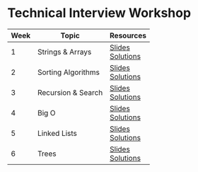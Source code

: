 # Technical Interview Workshop

| Week | Topic | Resources |
| ---- | ----- | ------ |
| 1 | Strings & Arrays | [Slides](https://docs.google.com/presentation/d/1t4J827VeA0vx45Uhsp1e8MBGNj4O1TW_UQ7Z_p_RrjE/edit#slide=id.g2433fb85427_3_3134)<br> [Solutions](./Exercises/Week1) |
| 2 | Sorting Algorithms | [Slides](https://docs.google.com/presentation/d/1DALgl5UCT9DbLc-AgTmmEb_6W9C0p2kjLxX-TG7Hl9I/edit#slide=id.g2433fb85427_3_3134)<br> [Solutions](./Exercises/Week2) |
| 3 | Recursion & Search | [Slides](https://docs.google.com/presentation/d/1OHrcwt_DMtP-NhdwQtwso9R-DbQgf9_NvyEUTJMHSaA/edit#slide=id.g254cab04e73_0_0)<br> [Solutions](./Exercises/Week3) |
| 4 | Big O | [Slides](https://docs.google.com/presentation/d/1-ZwDfh3mw2ftszhs4hN4yG96cxzxXvXU1b50ZOjvVdo/edit#slide=id.g25573e299c0_0_5)<br> [Solutions](./Exercises/Week4) |
| 5 | Linked Lists | [Slides](https://docs.google.com/presentation/d/19cf4f1Gq6Sb182_LdAWNuOad33aHvPbGKkvzVFI77Ao/edit#slide=id.g25573e299c0_0_0)<br> [Solutions](./Exercises/Week5) |
| 6 | Trees | [Slides](https://docs.google.com/presentation/d/1RcMb7RAhUBpXy88Frvrn8Lhkeg9_dKEWJIXYBcQP8gw/edit?usp=sharing)<br> [Solutions](./Exercises/Week6) |